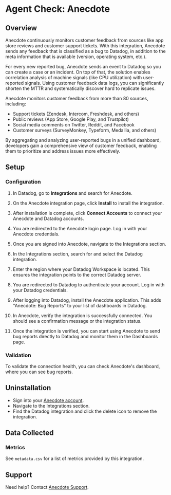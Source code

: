 # Agent Check: Anecdote

## Overview

Anecdote continuously monitors customer feedback from sources like app store reviews and customer support tickets. With this integration, Anecdote sends any feedback that is classified as a bug to Datadog, in addition to the meta information that is available (version, operating system, etc.).

For every new reported bug, Anecdote sends an event to Datadog so you can create a case or an incident. On top of that, the solution enables correlation analysis of machine signals (like CPU utilization) with user-reported signals.
Using customer feedback data logs, you can significantly shorten the MTTR and systematically discover hard to replicate issues.

Anecdote monitors customer feedback from more than 80 sources, including:

- Support tickets (Zendesk, Intercom, Freshdesk, and others)
- Public reviews (App Store, Google Play, and Trustpilot)
- Social media comments on Twitter, Reddit, and Facebook
- Customer surveys (SurveyMonkey, Typeform, Medallia, and others)

By aggregating and analyzing user-reported bugs in a unified dashboard, developers gain a comprehensive view of customer feedback, enabling them to prioritize and address issues more effectively.

## Setup

### Configuration

1. In Datadog, go to **Integrations** and search for Anecdote.

2. On the Anecdote integration page, click **Install** to install the integration.

3. After installation is complete, click **Connect Accounts** to connect your Anecdote and Datadog accounts.

4. You are redirected to the Anecdote login page. Log in with your Anecdote credentials.

5. Once you are signed into Anecdote, navigate to the Integrations section.

6. In the Integrations section, search for and select the Datadog integration.

7. Enter the region where your Datadog Workspace is located. This ensures the integration points to the correct Datadog server.

8. You are redirected to Datadog to authenticate your account. Log in with your Datadog credentials.

9. After logging into Datadog, install the Anecdote application. This adds "Anecdote: Bug Reports" to your list of dashboards in Datadog.

10. In Anecdote, verify the integration is successfully connected. You should see a confirmation message or the integration status.

11. Once the integration is verified, you can start using Anecdote to send bug reports directly to Datadog and monitor them in the Dashboards page.

### Validation

To validate the connection health, you can check Anecdote's dashboard, where you can see bug reports.

## Uninstallation

- Sign into your [Anecdote account][1].
- Navigate to the Integrations section.
- Find the Datadog integration and click the delete icon to remove the integration.

## Data Collected

### Metrics
See `metadata.csv` for a list of metrics provided by this integration.

## Support

Need help? Contact [Anecdote Support][2].

[1]: app.anecdoteai.com
[2]: mailto:hello@anec.app

